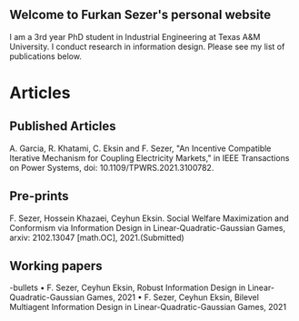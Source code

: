 ## Welcome to Furkan Sezer's personal website

I am a 3rd year PhD student in Industrial Engineering at Texas A&M University. I conduct research in information design. Please see my list of publications below.



# Articles
## Published Articles
A. Garcia, R. Khatami, C. Eksin and F. Sezer, "An Incentive Compatible Iterative Mechanism for Coupling Electricity Markets," in IEEE Transactions on Power Systems, doi: 10.1109/TPWRS.2021.3100782.
## Pre-prints
F. Sezer, Hossein Khazaei, Ceyhun Eksin. Social Welfare Maximization and Conformism via Information Design in Linear-Quadratic-Gaussian Games, arxiv: 2102.13047 [math.OC], 2021.(Submitted)
## Working papers
-bullets
• F. Sezer, Ceyhun Eksin, Robust Information Design in Linear-Quadratic-Gaussian Games, 2021 
• F. Sezer, Ceyhun Eksin, Bilevel Multiagent Information Design in Linear-Quadratic-Gaussian Games, 2021




